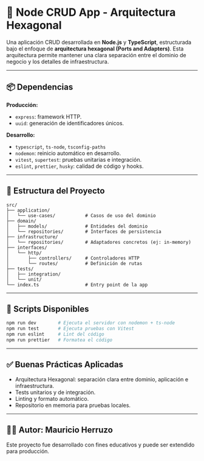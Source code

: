 
# 🧩 Node CRUD App - Arquitectura Hexagonal

Una aplicación CRUD desarrollada en **Node.js** y **TypeScript**, estructurada bajo el enfoque de **arquitectura hexagonal (Ports and Adapters)**. Esta arquitectura permite mantener una clara separación entre el dominio de negocio y los detalles de infraestructura.

---

## 📦 Dependencias

**Producción:**

- `express`: framework HTTP.
- `uuid`: generación de identificadores únicos.

**Desarrollo:**

- `typescript`, `ts-node`, `tsconfig-paths`
- `nodemon`: reinicio automático en desarrollo.
- `vitest`, `supertest`: pruebas unitarias e integración.
- `eslint`, `prettier`, `husky`: calidad de código y hooks.

---

## 📁 Estructura del Proyecto

```plaintext
src/
├── application/
│   └── use-cases/           # Casos de uso del dominio
├── domain/
│   ├── models/              # Entidades del dominio
│   └── repositories/        # Interfaces de persistencia
├── infrastructure/
│   └── repositories/        # Adaptadores concretos (ej: in-memory)
├── interfaces/
│   └── http/
│       ├── controllers/     # Controladores HTTP
│       └── routes/          # Definición de rutas
├── tests/
│   ├── integration/
│   └── unit/
└── index.ts                 # Entry point de la app
```

---

## 🚀 Scripts Disponibles

```bash
npm run dev        # Ejecuta el servidor con nodemon + ts-node
npm run test       # Ejecuta pruebas con Vitest
npm run eslint     # Lint del código
npm run prettier   # Formatea el código
```

---

## ✅ Buenas Prácticas Aplicadas

- Arquitectura Hexagonal: separación clara entre dominio, aplicación e infraestructura.
- Tests unitarios y de integración.
- Linting y formato automático.
- Repositorio en memoria para pruebas locales.

---

## 🧑‍💻 Autor: Mauricio Herruzo

Este proyecto fue desarrollado con fines educativos y puede ser extendido para producción.